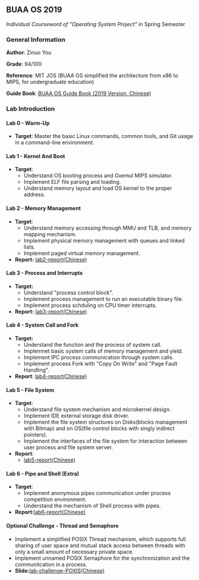 ## BUAA OS 2019

*Individual Courseword of "Operating System Project"* in Spring Semester 

### General Information

**Author**: Zinuo You

**Grade**: 94/100

**Reference**: MIT JOS (BUAA OS simplified the architecture from x86 to MIPS, for undergraduate education)

**Guide Book**: [BUAA OS Guide Book (2019 Version, Chinese)](assets/guide-book.pdf)



### Lab Introduction

#### Lab 0 - Warm-Up

- **Target**: Master the basic Linux commands, common tools, and Git usage in a command-line environment. 

#### Lab 1 - Kernel And Boot

- **Target**: 
  - Understand OS booting process and Gxemul MIPS simulator. 
  - Implement ELF file parsing and loading. 
  - Understand memory layout and load OS kernel to the proper address. 

#### Lab 2 - Memory Management 

- **Target**: 
  - Understand memory accessing through MMU and TLB, and memory mapping mechanism.
  - Implement physical memory management with queues and linked lists. 
  - Implement paged virtual memory management. 
- **Report:** [lab2-report(Chinese)](assets/lab2-report.pdf)

#### Lab 3 - Process and Interrupts

- **Target:** 
  - Understand "process control block". 
  - Implement process management to run an executable binary file. 
  - Implement process schduling on CPU timer interrupts. 
- **Report:** [lab3-report(Chinese)](assets/lab3-report.pdf)

#### Lab 4 - System Call and Fork

- **Target:**
  - Understand the function and the process of system call. 
  - Implemnet basic system calls of memory management and yield. 
  - Implement IPC process communication through system calls. 
  - Implement process Fork with "Copy On Write" and "Page Fault Handling".
- **Report**: [lab4-report(Chinese)](assets/lab4-report.pdf)

#### Lab 5 - File System

- **Target**:
  - Understand file system mechanism and microkernel design. 
  - Implement IDE external storage disk driver.
  - Implement the file system structures on Disks(blocks management with Bitmap) and on OS(file control blocks with singly indirect pointers). 
  - Implement the interfaces of the file system for interaction between user process and file system server. 
- **Report**: 
  - [lab5-report(Chinese)](assets/lab5-report.pdf)

#### Lab 6 - Pipe and Shell (Extra)

- **Target**:
  - Implement anonymous pipes communication under process competition environment. 
  - Understand the mechanism of Shell process with pipes. 
- **Report:**[lab6-report(Chinese)](assets/lab6-report.pdf)



#### Optional Challenge - Thread and Semaphore

- Implement a simplified POSIX Thread mechanism, which supports full sharing of user space and mutual stack access between threads with only a small amount of necessary private space. 
- Implement unnamed POSIX Semaphore for the synchronization and the communitcation in a process. 
- **Slide:**[lab-challenge-POXIS(Chinese)](assets/lab-challenge-POSIX.pdf)
